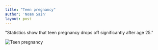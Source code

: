 ```yaml
---
title: "Teen pregnancy"
author: 'Noam Sain'
layout: post
---
```


"Statistics show that teen pregnancy drops off significantly after age 25."

![Teen pregnancy](https://2.bp.blogspot.com/_8aN4krk1nsk/SyD8opUNGII/AAAAAAAAAT4/5Sbo1AEABFU/s1600/image006.gif "Teen pregnancy")
